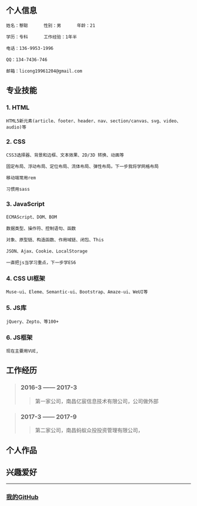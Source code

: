 ## 个人信息  

```
姓名：黎聪      性别：男      年龄：21

学历：专科      工作经验：1年半

电话：136-9953-1996     

QQ：134-7436-746     

邮箱：licong19961204@gmail.com
```


## 专业技能
### 1. HTML 
    HTML5新元素(article、footer、header、nav、section/canvas、svg、video、audio)等
    
### 2. CSS
    CSS3选择器、背景和边框、文本效果、2D/3D 转换、动画等
    
    固定布局、浮动布局、定位布局、流体布局、弹性布局。下一步我将学网格布局
    
    移动端常用rem
    
    习惯用sass

### 3. JavaScript
    ECMAScript、DOM、BOM

    数据类型、操作符、控制语句、函数 

    对象、原型链、构造函数、作用域链、闭包、This

    JSON、Ajax、Cookie、LocalStorage

    一直把js当学习重点，下一步学ES6

### 4. CSS UI框架
    Muse-ui、Eleme、Semantic-ui、Bootstrap、Amaze-ui、WeUI等

### 5. JS库
    jQuery、Zepto、等100+
    
### 6. JS框架
    现在主要用VUE,



## 工作经历

> ### 2016-3 —— 2017-3  
>> 第一家公司，南昌亿宸信息技术有限公司，公司做外部

> ### 2017-3 —— 2017-9
>> 第二家公司，南昌蚂蚁众投投资管理有限公司，


## 个人作品


## 兴趣爱好

- - - -
### [我的GitHub](https://github.com/licong96) 
